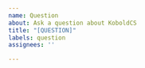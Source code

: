 ```yaml
---
name: Question
about: Ask a question about KoboldCS
title: "[QUESTION]"
labels: question
assignees: ''

---
```



